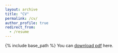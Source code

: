 ```yaml
---
layout: archive
title: "CV"
permalink: /cv/
author_profile: true
redirect_from:
  - /resume
---
```


{% include base_path %}
You can [download pdf](https://schwindtd.github.io/files/daniel_schwindt_cv.pdf) here.
